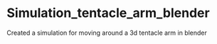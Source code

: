 # Simulation_tentacle_arm_blender
Created a simulation for moving around a 3d tentacle arm in blender
